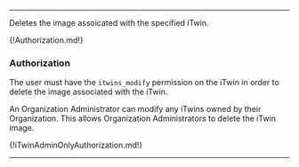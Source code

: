 ---

Deletes the image assoicated with the specified iTwin.

{!Authorization.md!}

### Authorization
The user must have the `itwins_modify` permission on the iTwin in order to delete the image associated with the iTwin.

An Organization Administrator can modify any iTwins owned by their Organization. This allows Organization Administrators to delete the iTwin image.

{!iTwinAdminOnlyAuthorization.md!}

---